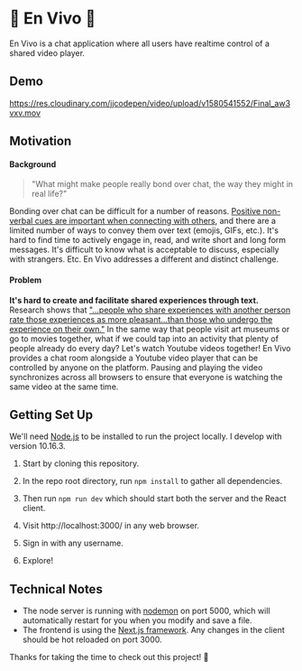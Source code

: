 # 🎉 En Vivo 🎉
En Vivo is a chat application where all users have realtime control of a shared video player.

## Demo
https://res.cloudinary.com/jjcodepen/video/upload/v1580541552/Final_aw3vxv.mov

## Motivation
#### Background

> "What might make people really bond over chat, the way they might in real life?"

Bonding over chat can be difficult for a number of reasons. [Positive non-verbal cues are important when connecting with others](http://faculty.sites.uci.edu/crhlab/files/2011/03/2015-Campos-Schoebi-Gonzaga-Gable-Keltner-2015.pdf), and there are a limited number of ways to convey them over text (emojis, GIFs, etc.). It's hard to find time to actively engage in, read, and write short and long form messages. It's difficult to know what is acceptable to discuss, especially with strangers. Etc. En Vivo addresses a different and distinct challenge.

#### Problem
**It's hard to create and facilitate shared experiences through text.** Research shows that ["...people who share experiences with another person rate those experiences as more pleasant...than those who undergo the experience on their own."](https://www.eurekalert.org/pub_releases/2014-10/afps-smb100714.php) In the same way that people visit art museums or go to movies together, what if we could tap into an activity that plenty of people already do every day? Let's watch Youtube videos together! En Vivo provides a chat room alongside a Youtube video player that can be controlled by anyone on the platform. Pausing and playing the video synchronizes across all browsers to ensure that everyone is watching the same video at the same time.


## Getting Set Up

We'll need [Node.js](https://nodejs.org/en/) to be installed to run the project locally. I develop with version 10.16.3.

1. Start by cloning this repository.

2. In the repo root directory, run `npm install` to gather all dependencies.

3. Then run `npm run dev` which should start both the server and the React client.

4. Visit http://localhost:3000/ in any web browser.

5. Sign in with any username.

6. Explore!

## Technical Notes

- The node server is running with [nodemon](https://nodemon.io/) on port 5000, which will automatically restart for you when you modify and save a file.
- The frontend is using the [Next.js framework](https://nextjs.org/docs/getting-started). Any changes in the client should be hot reloaded on port 3000.

Thanks for taking the time to check out this project! 🙏
